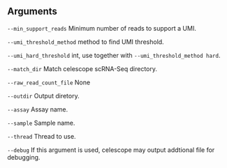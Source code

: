 

## Arguments
`--min_support_reads` Minimum number of reads to support a UMI.

`--umi_threshold_method` method to find UMI threshold.

`--umi_hard_threshold` int, use together with `--umi_threshold_method hard`.

`--match_dir` Match celescope scRNA-Seq directory.

`--raw_read_count_file` None

`--outdir` Output diretory.

`--assay` Assay name.

`--sample` Sample name.

`--thread` Thread to use.

`--debug` If this argument is used, celescope may output addtional file for debugging.

